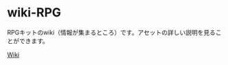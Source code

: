 # wiki-RPG
RPGキットのwiki（情報が集まるところ）です。アセットの詳しい説明を見ることができます。

[Wiki](https://github.com/Feeles/RPG/wiki)

